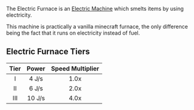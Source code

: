 The Electric Furnace is an [Electric Machine](https://github.com/Slimefun/Slimefun4/wiki/Electric-Machines) which smelts items by using electricity.

This machine is practically a vanilla minecraft furnace, the only difference being the fact that it runs on electricity instead of fuel.

## Electric Furnace Tiers

| Tier | Power  | Speed Multiplier |
| :--: | :----: | :--------------: |
| I    | 4 J/s  | 1.0x             |
| II   | 6 J/s  | 2.0x             |
| III  | 10 J/s | 4.0x             |